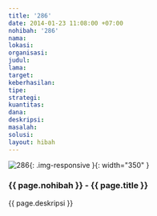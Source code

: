 ```yaml
---
title: '286'
date: 2014-01-23 11:08:00 +07:00
nohibah: '286'
nama: 
lokasi: 
organisasi: 
judul: 
lama: 
target: 
keberhasilan: 
tipe: 
strategi: 
kuantitas: 
dana: 
deskripsi: 
masalah: 
solusi: 
layout: hibah
---
```


![286](/static/img/hibahcms/286.png){: .img-responsive }{: width="350" }

### {{ page.nohibah }} - {{ page.title }}

{{ page.deskripsi }}

